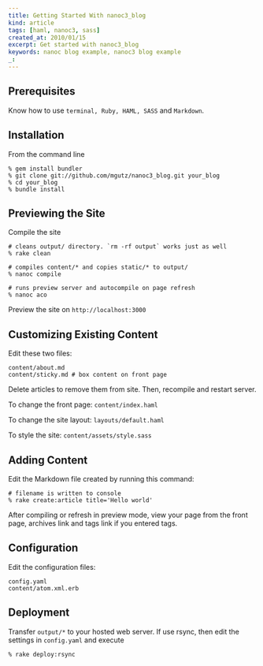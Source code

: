 ```yaml
---
title: Getting Started With nanoc3_blog
kind: article
tags: [haml, nanoc3, sass]
created_at: 2010/01/15
excerpt: Get started with nanoc3_blog
keywords: nanoc blog example, nanoc3 blog example
_:
---
```


## Prerequisites

Know how to use `terminal, Ruby, HAML, SASS` and `Markdown`.

## Installation

From the command line

    % gem install bundler
    % git clone git://github.com/mgutz/nanoc3_blog.git your_blog
    % cd your_blog
    % bundle install

## Previewing the Site

Compile the site

    # cleans output/ directory. `rm -rf output` works just as well
    % rake clean

    # compiles content/* and copies static/* to output/
    % nanoc compile

    # runs preview server and autocompile on page refresh
    % nanoc aco

Preview the site on `http://localhost:3000`


## Customizing Existing Content

Edit these two files:

    content/about.md
    content/sticky.md # box content on front page

Delete articles to remove them from site. Then, recompile and restart server.

To change the front page: `content/index.haml`

To change the site layout: `layouts/default.haml`

To style the site: `content/assets/style.sass`


## Adding Content

Edit the Markdown file created by running this command:

    # filename is written to console
    % rake create:article title='Hello world'

After compiling or refresh in preview mode, view your page from the front page, archives link and tags link
if you entered tags.


## Configuration

Edit the configuration files:

    config.yaml
    content/atom.xml.erb

## Deployment

Transfer `output/*` to your hosted web server. If use rsync, then
edit the settings in `config.yaml` and execute

    % rake deploy:rsync
